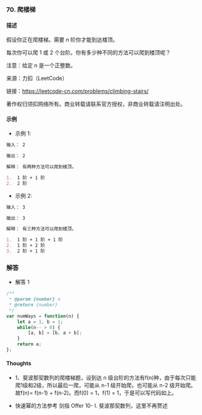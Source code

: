 ### 70. 爬楼梯

#### 描述

假设你正在爬楼梯。需要 n 阶你才能到达楼顶。

每次你可以爬 1 或 2 个台阶。你有多少种不同的方法可以爬到楼顶呢？

注意：给定 n 是一个正整数。

来源：力扣（LeetCode）

链接：https://leetcode-cn.com/problems/climbing-stairs/

著作权归领扣网络所有。商业转载请联系官方授权，非商业转载请注明出处。

#### 示例

+ 示例 1:
```md
输入： 2

输出： 2

解释： 有两种方法可以爬到楼顶。

1.  1 阶 + 1 阶
2.  2 阶
```
+ 示例 2:
```md
输入： 3

输出： 3

解释： 有三种方法可以爬到楼顶。

1.  1 阶 + 1 阶 + 1 阶
2.  1 阶 + 2 阶
3.  2 阶 + 1 阶
```

### 解答

+ 解答 1
```js
/**
 * @param {number} n
 * @return {number}
 */
var numWays = function(n) {
    let a = 1, b = 1;
    while(n-- > 0) {
        [a, b] = [b, a + b];
    }
    return a;
};
```

#### Thoughts

+ 1、斐波那契数列的爬楼梯题，设到达 n 级台阶的方法有f(n)种，由于每次只能爬1级和2级，所以最后一爬，可能从 n-1 级开始爬，也可能从 n-2 级开始爬。故f(n)= f(n-1) + f(n-2)。而f(0) = 1，f(1) = 1，于是可以写代码如上。

+ 快速幂的方法参考 剑指 Offer 10- I. 斐波那契数列，这里不再赘述